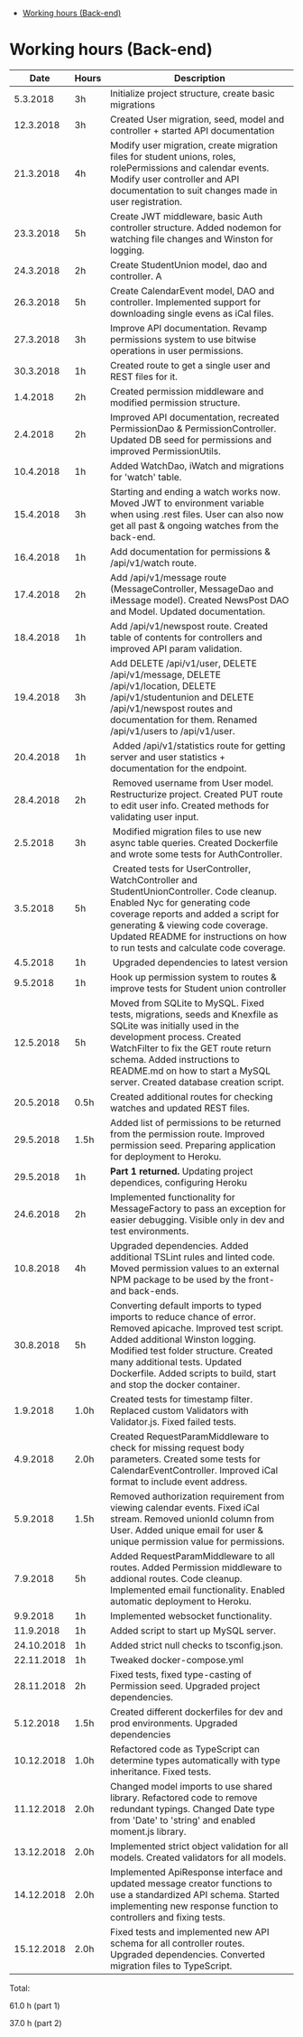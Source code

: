 <!-- START doctoc generated TOC please keep comment here to allow auto update -->
<!-- DON'T EDIT THIS SECTION, INSTEAD RE-RUN doctoc TO UPDATE -->
<!-- DON'T EDIT THIS SECTION, INSTEAD RE-RUN doctoc TO UPDATE -->

- [Working hours (Back-end)](#working-hours-back-end)

<!-- END doctoc generated TOC please keep comment here to allow auto update -->

# Working hours (Back-end)

| Date       | Hours | Description                                                                                                                                                                                                                                                                                      |
| ---------- | ----- | ------------------------------------------------------------------------------------------------------------------------------------------------------------------------------------------------------------------------------------------------------------------------------------------------ |
| 5.3.2018   | 3h    | Initialize project structure, create basic migrations                                                                                                                                                                                                                                            |
| 12.3.2018  | 3h    | Created User migration, seed, model and controller + started API documentation                                                                                                                                                                                                                   |
| 21.3.2018  | 4h    | Modify user migration, create migration files for student unions, roles, rolePermissions and calendar events. Modify user controller and API documentation to suit changes made in user registration.                                                                                            |
| 23.3.2018  | 5h    | Create JWT middleware, basic Auth controller structure. Added nodemon for watching file changes and Winston for logging.                                                                                                                                                                         |
| 24.3.2018  | 2h    | Create StudentUnion model, dao and controller. A                                                                                                                                                                                                                                                 | dded API documentation for student union route and created some REST files for testing the StudentUnion endpoint. |
| 26.3.2018  | 5h    | Create CalendarEvent model, DAO and controller. Implemented support for downloading single evens as iCal files.                                                                                                                                                                                  |
| 27.3.2018  | 3h    | Improve API documentation. Revamp permissions system to use bitwise operations in user permissions.                                                                                                                                                                                              |
| 30.3.2018  | 1h    | Created route to get a single user and REST files for it.                                                                                                                                                                                                                                        |
| 1.4.2018   | 2h    | Created permission middleware and modified permission structure.                                                                                                                                                                                                                                 |
| 2.4.2018   | 2h    | Improved API documentation, recreated PermissionDao & PermissionController. Updated DB seed for permissions and improved PermissionUtils.                                                                                                                                                        |
| 10.4.2018  | 1h    | Added WatchDao, iWatch and migrations for 'watch' table.                                                                                                                                                                                                                                         |
| 15.4.2018  | 3h    | Starting and ending a watch works now. Moved JWT to environment variable when using .rest files. User can also now get all past & ongoing watches from the back-end.                                                                                                                             |
| 16.4.2018  | 1h    | Add documentation for permissions & /api/v1/watch route.                                                                                                                                                                                                                                         |
| 17.4.2018  | 2h    | Add /api/v1/message route (MessageController, MessageDao and iMessage model). Created NewsPost DAO and Model. Updated documentation.                                                                                                                                                             |
| 18.4.2018  | 1h    | Add /api/v1/newspost route. Created table of contents for controllers and improved API param validation.                                                                                                                                                                                         |
| 19.4.2018  | 3h    | Add DELETE /api/v1/user, DELETE /api/v1/message, DELETE /api/v1/location, DELETE /api/v1/studentunion and DELETE /api/v1/newspost routes and documentation for them. Renamed /api/v1/users to /api/v1/user.                                                                                      |
| 20.4.2018  | 1h    |  Added /api/v1/statistics route for getting server and user statistics + documentation for the endpoint.                                                                                                                                                                                         |
| 28.4.2018  | 2h    |  Removed username from User model. Restructurize project. Created PUT route to edit user info. Created methods for validating user input.                                                                                                                                                        |
| 2.5.2018   | 3h    |  Modified migration files to use new async table queries. Created Dockerfile and wrote some tests for AuthController.                                                                                                                                                                            |
| 3.5.2018   | 5h    |  Created tests for UserController, WatchController and StudentUnionController. Code cleanup. Enabled Nyc for generating code coverage reports and added a script for generating & viewing code coverage. Updated README for instructions on how to run tests and calculate code coverage.        |
| 4.5.2018   | 1h    |  Upgraded dependencies to latest version                                                                                                                                                                                                                                                         |
| 9.5.2018   | 1h    | Hook up permission system to routes & improve tests for Student union controller                                                                                                                                                                                                                 |
| 12.5.2018  | 5h    | Moved from SQLite to MySQL. Fixed tests, migrations, seeds and Knexfile as SQLite was initially used in the development process. Created WatchFilter to fix the GET route return schema. Added instructions to README.md on how to start a MySQL server. Created database creation script.       |
| 20.5.2018  | 0.5h  | Created additional routes for checking watches and updated REST files.                                                                                                                                                                                                                           |
| 29.5.2018  | 1.5h  | Added list of permissions to be returned from the permission route. Improved permission seed. Preparing application for deployment to Heroku.                                                                                                                                                    |
| 29.5.2018  | 1h    | **Part 1 returned.** Updating project dependices, configuring Heroku                                                                                                                                                                                                                             |
| 24.6.2018  | 2h    | Implemented functionality for MessageFactory to pass an exception for easier debugging. Visible only in dev and test environments.                                                                                                                                                               |
| 10.8.2018  | 4h    | Upgraded dependencies. Added additional TSLint rules and linted code. Moved permission values to an external NPM package to be used by the front- and back-ends.                                                                                                                                 |
| 30.8.2018  | 5h    | Converting default imports to typed imports to reduce chance of error. Removed apicache. Improved test script. Added additional Winston logging. Modified test folder structure. Created many additional tests. Updated Dockerfile. Added scripts to build, start and stop the docker container. |
| 1.9.2018   | 1.0h  | Created tests for timestamp filter. Replaced custom Validators with Validator.js. Fixed failed tests.                                                                                                                                                                                            |
| 4.9.2018   | 2.0h  | Created RequestParamMiddleware to check for missing request body parameters. Created some tests for CalendarEventController. Improved iCal format to include event address.                                                                                                                      |
| 5.9.2018   | 1.5h  | Removed authorization requirement from viewing calendar events. Fixed iCal stream. Removed unionId column from User. Added unique email for user & unique permission value for permissions.                                                                                                      |
| 7.9.2018   | 5h    | Added RequestParamMiddleware to all routes. Added Permission middleware to addional routes. Code cleanup. Implemented email functionality. Enabled automatic deployment to Heroku.                                                                                                               |
| 9.9.2018   | 1h    | Implemented websocket functionality.                                                                                                                                                                                                                                                             |
| 11.9.2018  | 1h    | Added script to start up MySQL server.                                                                                                                                                                                                                                                           |
| 24.10.2018 | 1h    | Added strict null checks to tsconfig.json.                                                                                                                                                                                                                                                       |
| 22.11.2018 | 1h    | Tweaked docker-compose.yml                                                                                                                                                                                                                                                                       |
| 28.11.2018 | 2h    | Fixed tests, fixed type-casting of Permission seed. Upgraded project dependencies.                                                                                                                                                                                                               |
| 5.12.2018  | 1.5h  | Created different dockerfiles for dev and prod environments. Upgraded dependencies                                                                                                                                                                                                               |
| 10.12.2018 | 1.0h  | Refactored code as TypeScript can determine types automatically with type inheritance. Fixed tests.                                                                                                                                                                                              |
| 11.12.2018 | 2.0h  | Changed model imports to use shared library. Refactored code to remove redundant typings. Changed Date type from 'Date' to 'string' and enabled moment.js library.                                                                                                                               |
| 13.12.2018 | 2.0h  | Implemented strict object validation for all models. Created validators for all models.                                                                                                                                                                                                          |
| 14.12.2018 | 2.0h  | Implemented ApiResponse interface and updated message creator functions to use a standardized API schema. Started implementing new response function to controllers and fixing tests.                                                                                                            |
| 15.12.2018 | 2.0h  | Fixed tests and implemented new API schema for all controller routes. Upgraded dependencies. Converted migration files to TypeScript.                                                                                                                                                            |

Total:

61.0 h (part 1)

37.0 h (part 2)
